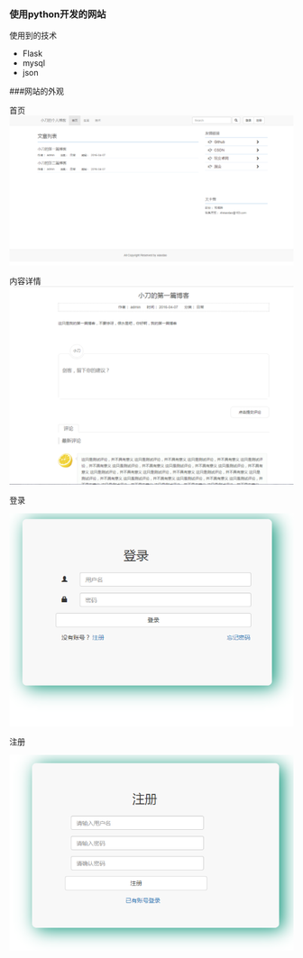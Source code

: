 ### 使用python开发的网站
使用到的技术
- Flask
- mysql
- json

 ###网站的外观

 首页
![首页](./images/1.png)

 内容详情
![内容详情](./images/2.png)

 登录

![登录](./images/3.png)

 注册

![注册](./images/4.png)

